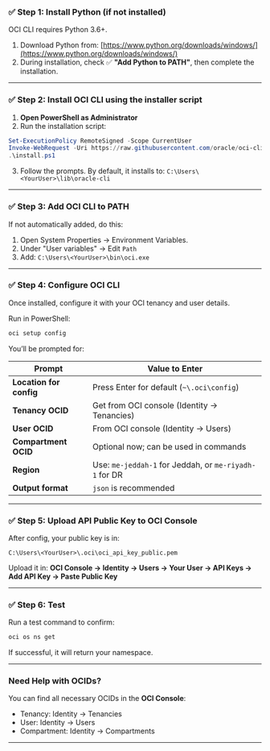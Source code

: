 ### ✅ **Step 1: Install Python (if not installed)**

OCI CLI requires Python 3.6+.

1. Download Python from: [https://www.python.org/downloads/windows/](https://www.python.org/downloads/windows/)
2. During installation, check ✅ **"Add Python to PATH"**, then complete the installation.

---

### ✅ **Step 2: Install OCI CLI using the installer script**

1. **Open PowerShell as Administrator**
2. Run the installation script:

```powershell
Set-ExecutionPolicy RemoteSigned -Scope CurrentUser
Invoke-WebRequest -Uri https://raw.githubusercontent.com/oracle/oci-cli/master/scripts/install/install.ps1 -OutFile install.ps1
.\install.ps1
```

3. Follow the prompts. By default, it installs to:
   `C:\Users\<YourUser>\lib\oracle-cli`

---

### ✅ **Step 3: Add OCI CLI to PATH**

If not automatically added, do this:

1. Open System Properties → Environment Variables.
2. Under "User variables" → Edit `Path`
3. Add:
   `C:\Users\<YourUser>\bin\oci.exe`

---

### ✅ **Step 4: Configure OCI CLI**

Once installed, configure it with your OCI tenancy and user details.

Run in PowerShell:

```bash
oci setup config
```

You’ll be prompted for:

| Prompt                  | Value to Enter                                         |
| ----------------------- | ------------------------------------------------------ |
| **Location for config** | Press Enter for default (`~\.oci\config`)              |
| **Tenancy OCID**        | Get from OCI console (Identity → Tenancies)            |
| **User OCID**           | From OCI console (Identity → Users)                    |
| **Compartment OCID**    | Optional now; can be used in commands                  |
| **Region**              | Use: `me-jeddah-1` for Jeddah, or `me-riyadh-1` for DR |
| **Output format**       | `json` is recommended                                  |

---

### ✅ **Step 5: Upload API Public Key to OCI Console**

After config, your public key is in:

```plaintext
C:\Users\<YourUser>\.oci\oci_api_key_public.pem
```

Upload it in:
**OCI Console → Identity → Users → Your User → API Keys → Add API Key → Paste Public Key**

---

### ✅ **Step 6: Test**

Run a test command to confirm:

```bash
oci os ns get
```

If successful, it will return your namespace.

---

### Need Help with OCIDs?

You can find all necessary OCIDs in the **OCI Console**:

* Tenancy: Identity → Tenancies
* User: Identity → Users
* Compartment: Identity → Compartments

---
